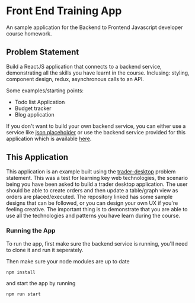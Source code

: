 # Front End Training App

An sample application for the Backend to Frontend Javascript developer course homework.

## Problem Statement

Build a ReactJS application that connects to a backend service, demonstrating all the skills you have learnt in the course.
Inclusing: styling, component design, redux, asynchronous calls to an API.

Some examples/starting points:
* Todo list Application
* Budget tracker
* Blog application

If you don't want to build your own backend service, you can either use a service like [json placeholder](https://jsonplaceholder.typicode.com/) or use the backend service provided for this application which is available [here](https://github.com/archfirst/trader-desktop).

## This Application

This application is an example built using the [trader-desktop](https://github.com/archfirst/trader-desktop) problem statement. This was a test for learning key web technologies, the scenario being you have been asked to build a trader desktop application. The user should be able to create orders and then update a table/graph view as orders are placed/executed.
The repository linked has some sample designs that can be followed, or you can design your own UX if you're feeling creative. The important thing is to demonstrate that you are able to use all the technologies and patterns you have learn during the course.

### Running the App

To run the app, first make sure the backend service is running, you'll need to clone it and run it seperately.

Then make sure your node modules are up to date
```
npm install
```
and start the app by running
```
npm run start
```


